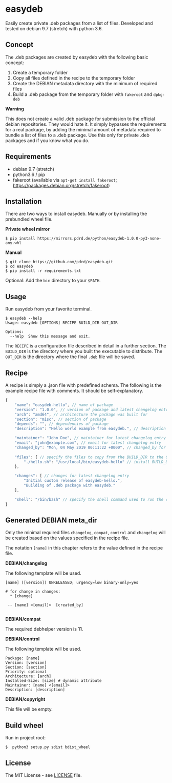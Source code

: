 # easydeb

Easily create private .deb packages from a list of files. Developed and tested on debian 9.7 (stretch) with python 3.6.

## Concept

The .deb packages are created by easydeb with the following basic concept:

1. Create a temporary folder
2. Copy all files defined in the recipe to the temporary folder
3. Create the DEBIAN metadata directory with the minimum of required files
4. Build a .deb package from the temporary folder with `fakeroot` and `dpkg-deb`

**Warning**

This does not create a valid .deb package for submission to the official debian repositories. They would hate it. It simply bypasses the requirements for a real package, by adding the minimal amount of metadata required to bundle a list of files to a .deb package. Use this only for private .deb packages and if you know what you do.

## Requirements

- debian 9.7 (stretch)
- python3.6 / pip
- fakeroot (available via `apt-get install fakeroot`; https://packages.debian.org/stretch/fakeroot)

## Installation

There are two ways to install easydeb. Manually or by installing the prebundled wheel file.

**Private wheel mirror**
```console
$ pip install https://mirrors.pdrd.de/python/easydeb-1.0.0-py3-none-any.whl
```

**Manual**
```console
$ git clone https://github.com/pdrd/easydeb.git
$ cd easydeb
$ pip install -r requirements.txt
```

Optional: Add the `bin` directory to your `$PATH`.

## Usage

Run easydeb from your favorite terminal.

```console
$ easydeb --help
Usage: easydeb [OPTIONS] RECIPE BUILD_DIR OUT_DIR

Options:
  --help  Show this message and exit.
```

The `RECIPE` is a configuration file described in detail in a further section. The `BUILD_DIR` is the directory where you built the executable to distribute. The `OUT_DIR` is the directory where the final `.deb` file will be saved.

## Recipe

A recipe is simply a .json file with predefined schema. The following is the example recipe file with comments. It should be self-explanatory.

```javascript
{
    "name": "easydeb-hello", // name of package
    "version": "1.0.0", // version of package and latest changelog entry
    "arch": "amd64", // architecture the package was built for
    "section": "misc", // section of package
    "depends": "", // dependencies of package
    "description": "Hello world example from easydeb.", // description of package

    "maintainer": "John Doe", // maintainer for latest changelog entry
    "email": "john@example.com", // email for latest changelog entry
    "changed_by": "Mon, 04 May 2019 00:11:22 +0000", // changed_by for latest changelog entry
 
    "files": { // specify the files to copy from the BUILD_DIR to the OUT_DIR
        "./hello.sh": "/usr/local/bin/easydeb-hello" // install BUILD_DIR/hello.sh to /usr/local/bin/easydeb-hello 
    },

    "changes": [ // changes for latest changelog entry
        "Initial custom release of easydeb-hello.",
        "Building of .deb package with easydeb."
    ],

    "shell": "/bin/bash" // specify the shell command used to run the commands
}
```

## Generated DEBIAN meta_dir

Only the minimal required files `changelog`, `compat`, `control` and `changelog` will be created based on the values specified in the recipe file.

The notation `[name]` in this chapter refers to the value defined in the recipe file.

**DEBIAN/changelog**

The following template will be used.

```
[name] ([version]) UNRELEASED; urgency=low binary-only=yes

# for change in changes:
  * [change]

 -- [name] <[email]>  [created_by]


```


**DEBIAN/compat**

The required debhelper version is **11**.

**DEBIAN/control**

The following template will be used.

```
Package: [name]
Version: [version]
Section: [section]
Priority: optional
Architecture: [arch]
Installed-Size: [size] # dynamic attribute
Maintainer: [name] <[email]>
Description: [description]
```

**DEBIAN/copyright**

This file will be empty.

## Build wheel

Run in project root:

```
$  python3 setup.py sdist bdist_wheel
```

## License

The MIT License - see [LICENSE](LICENSE) file.
